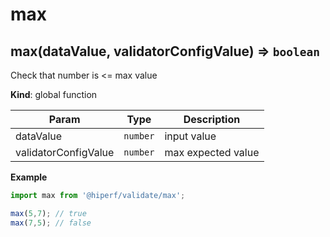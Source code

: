 # max
<a name="max"></a>

## max(dataValue, validatorConfigValue) ⇒ <code>boolean</code>
Check that number is <= max value

**Kind**: global function  

| Param | Type | Description |
| --- | --- | --- |
| dataValue | <code>number</code> | input value |
| validatorConfigValue | <code>number</code> | max expected value |

**Example**  
```js
import max from '@hiperf/validate/max';max(5,7); // truemax(7,5); // false
```
